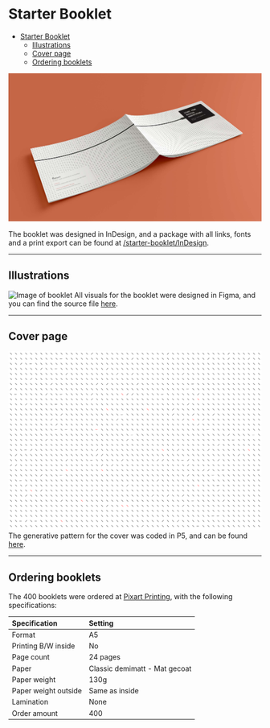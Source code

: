 # Starter Booklet

- [Starter Booklet](#starter-booklet)
  - [Illustrations](#illustrations)
  - [Cover page](#cover-page)
  - [Ordering booklets](#ordering-booklets)

![Image of booklet](../../assets/Booklet-front-and-back.jpg)

The booklet was designed in InDesign, and a package with all links, fonts and a print export can be found at [/starter-booklet/InDesign](./InDesign/).

---

## Illustrations
![Image of booklet](/kit-production/physical-box/assets/illustrations.jpg)
All visuals for the booklet were designed in Figma, and you can find the source file [here](../physical-box/Figma-working-file/Connected-Interaction-Kit.fig).

---

## Cover page
![Generative pattern](InDesign/Links/pattern-2.svg)
The generative pattern for the cover was coded in P5, and can be found [here](https://editor.p5js.org/ueberf/sketches/SZFujwDUz).

---

## Ordering booklets
The 400 booklets were ordered at [Pixart Printing](https://www.pixartprinting.nl/printen-tijdschriften-boeken-catalogi/met-nietjes-gebonden/), with the following specifications:

| Specification | Setting |
| :--- | :--- |
| Format | A5 |
| Printing B/W inside | No |
| Page count | 24 pages |
| Paper | Classic demimatt - Mat gecoat |
| Paper weight | 130g |
| Paper weight outside | Same as inside |
| Lamination | None |
| Order amount | 400 |


